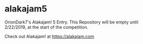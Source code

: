 # alakajam5
OrionDark7's Alakajam! 5 Entry. This Repository will be empty until 2/22/2019, at the start of the competition.

Check out Alakajam! at https://alakajam.com
